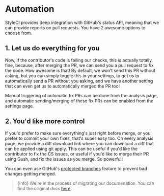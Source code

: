 # Automation

StyleCI provides deep integration with GitHub's status API, meaning that we can provide reports on pull requests. You have 2 awesome options to choose from.

<a name="1-let-us-do-everything-for-you"></a>
## 1. Let us do everything for you

Now, if the contributor's code is failing our checks, this is actually totally fine, because, after merging the PR, we can send you a pull request to fix the code. How awesome is that! By default, we won't send this PR without asking, but you can simply toggle this in your settings, to get us to automatically send a PR without you asking, and we have another setting that can even get us to automatically merged the PR too!

Manual triggering of automatic fix PRs can be done from the analysis page, and automatic sending/merging of these fix PRs can be enabled from the settings page.

<a name="2-youd-like-more-control"></a>
## 2. You'd like more control

If you'd prefer to make sure everything's just right before merge, or you prefer to commit your own fixes, that's super easy too. On every analysis page, we provide a diff download link where you can download a diff that can be applied using git apply. This can be useful if you'd like the contributor to fix the CS issues, or useful if you'd like to merge their PR using Gush, and fix the issues as you merge. So powerful!

You can even use GitHub's [protected branches](https://help.github.com/articles/about-protected-branches/) feature to prevent bad changes getting merged.

> {info} We're in the process of migrating our documenation. You can find the original docs [here](https://styleci.readme.io/docs/automation).
